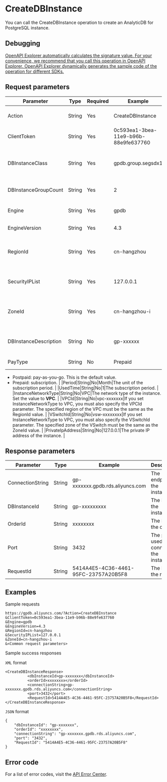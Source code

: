 # CreateDBInstance

You can call the CreateDBInstance operation to create an AnalyticDB for PostgreSQL instance.

## Debugging

[OpenAPI Explorer automatically calculates the signature value. For your convenience, we recommend that you call this operation in OpenAPI Explorer. OpenAPI Explorer dynamically generates the sample code of the operation for different SDKs.](https://api.aliyun.com/#product=gpdb&api=CreateDBInstance&type=RPC&version=2016-05-03)

## Request parameters

|Parameter|Type|Required|Example|Description|
|---------|----|--------|-------|-----------|
|Action|String|Yes|CreateDBInstance|The operation that you want to perform. Set the value to **CreateDBInstance**. |
|ClientToken|String|Yes|0c593ea1-3bea-11e9-b96b-88e9fe637760|The client token that is used to ensure the idempotence of the request. |
|DBInstanceClass|String|Yes|gpdb.group.segsdx1|The instance type. For more information, see [Instance types](/intl.en-US/API Reference/Appendix/Instance types.md). |
|DBInstanceGroupCount|String|Yes|2|The number of compute nodes in the AnalyticDB for PostgreSQL instance. |
|Engine|String|Yes|gpdb|The database engine that the instance runs. Set the value to gpdb. |
|EngineVersion|String|Yes|4.3|The version of the database engine. Set the value to 4.3. |
|RegionId|String|Yes|cn-hangzhou|The region ID of the instance, such as cn-hangzhou. You can call the DescribeRegions operation to query the most recent region list. |
|SecurityIPList|String|Yes|127.0.0.1|The IP addresses that are allowed to access the instance. Default value: `127.0.0.1`. |
|ZoneId|String|Yes|cn-hangzhou-i|The ID of the zone, such as cn-hangzhou-d. You can call the DescribeRegions operation to query the most recent region list. |
|DBInstanceDescription|String|No|gp-xxxxxx|The description of the instance. The description cannot exceed 256 characters in length. |
|PayType|String|No|Prepaid|The billing method of the instance. Valid values:

 -   Postpaid: pay-as-you-go. This is the default value.
-   Prepaid: subscription. |
|Period|String|No|Month|The unit of the subscription period. |
|UsedTime|String|No|1|The subscription period. |
|InstanceNetworkType|String|No|VPC|The network type of the instance. Set the value to **VPC**. |
|VPCId|String|No|vpc-xxxxxxx|If you set InstanceNetworkType to VPC, you must also specify the VPCId parameter. The specified region of the VPC must be the same as the RegionId value. |
|VSwitchId|String|No|vsw-xxxxxxxx|If you set InstanceNetworkType to VPC, you must also specify the VSwitchId parameter. The specified zone of the VSwitch must be the same as the ZoneId value. |
|PrivateIpAddress|String|No|127.0.0.1|The private IP address of the instance. |

## Response parameters

|Parameter|Type|Example|Description|
|---------|----|-------|-----------|
|ConnectionString|String|gp-xxxxxxx.gpdb.rds.aliyuncs.com|The endpoint of the instance. |
|DBInstanceId|String|gp-xxxxxxxxx|The ID of the instance. |
|OrderId|String|xxxxxxxx|The ID of the order. |
|Port|String|3432|The port used to connect to the instance. |
|RequestId|String|5414A4E5-4C36-4461-95FC-23757A20B5F8|The ID of the request. |

## Examples

Sample requests

```
https://gpdb.aliyuncs.com/?Action=CreateDBInstance
&ClientToken=0c593ea1-3bea-11e9-b96b-88e9fe637760
&Engine=gpdb
&EngineVersion=4.3
&RegionId=cn-hangzhou
&SecurityIPList=127.0.0.1
&ZoneId=cn-hangzhou-i
&<Common request parameters>
```

Sample success responses

`XML` format

```
<CreateDBInstanceResponse>
          <dbInstanceId>gp-xxxxxxx</dbInstanceId>
          <orderId>xxxxxxxx</orderId>
          <connectionString>gp-xxxxxxx.gpdb.rds.aliyuncs.com</connectionString>
          <port>3432</port>
          <RequestId>5414A4E5-4C36-4461-95FC-23757A20B5F8</RequestId>
</CreateDBInstanceResponse>
```

`JSON` format

```
{
    "dbInstanceId": "gp-xxxxxxx",
    "orderId": "xxxxxxxx",
    "connectionString": "gp-xxxxxxx.gpdb.rds.aliyuncs.com",
    "port": "3432",
    "RequestId": "5414A4E5-4C36-4461-95FC-23757A20B5F8"
}
```

## Error code

For a list of error codes, visit the [API Error Center](https://error-center.alibabacloud.com/status/product/gpdb).

